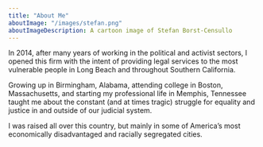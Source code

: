```yaml
---
title: "About Me"
aboutImage: "/images/stefan.png"
aboutImageDescription: A cartoon image of Stefan Borst-Censullo
---
```


In 2014, after many years of working in the political and activist
sectors, I opened this firm with the intent of providing legal services to
the most vulnerable people in Long Beach and throughout Southern
California.

Growing up in Birmingham, Alabama, attending college in Boston,
Massachusetts, and starting my professional life in Memphis, Tennessee
taught me about the constant (and at times tragic) struggle for equality
and justice in and outside of our judicial system.

I was raised all over this country, but mainly in some of America’s most
economically disadvantaged and racially segregated cities.
